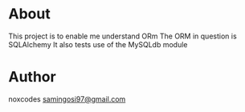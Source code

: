 # About
This project is to enable me understand ORm
The ORM in question is SQLAlchemy
It also tests use of the MySQLdb module

# Author
noxcodes <samingosi97@gmail.com>
